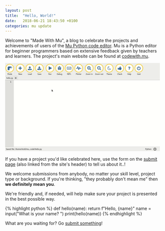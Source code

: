 ```yaml
---
layout: post
title:  "Hello, World!"
date:   2018-06-21 18:43:50 +0100
categories: mu update
---
```


Welcome to "Made With Mu", a blog to celebrate the projects and achievements of
users of the [Mu Python code editor](https://codewith.mu/). Mu is a Python
editor for beginner programmers based on extensive feedback given by teachers
and learners. The project's main website can be found at
[codewith.mu](https://codewith.mu).

<img src="/assets/mu.gif"/>

If you have a project you'd like celebrated here, use the form on the
[submit page](/submit) (also linked from the site's header) to tell us about
it..!

We welcome submissions from anybody, no matter your skill level, project type
or background. If you're thinking, "they probably don't mean me" then **we
definitely mean you**.

We're friendly and, if needed, will help make sure your project is presented in
the best possible way.

{% highlight python %}
def hello(name):
    return f"Hello, {name}" 
name = input("What is your name? ")
print(hello(name))
{% endhighlight %}

What are you waiting for? Go [submit something](/submit)!
